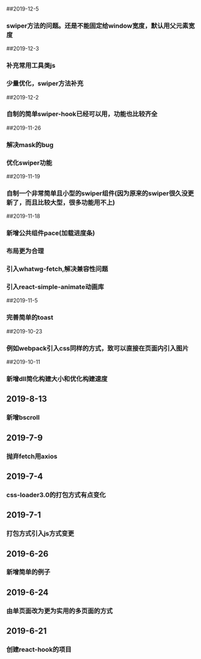 ##2019-12-5
### swiper方法的问题。还是不能固定给window宽度，默认用父元素宽度

##2019-12-3
### 补充常用工具类js
### 少量优化，swiper方法补充

##2019-12-2
### 自制的简单swiper-hook已经可以用，功能也比较齐全

##2019-11-26
### 解决mask的bug
### 优化swiper功能

##2019-11-19
### 自制一个非常简单且小型的swiper组件(因为原来的swiper很久没更新了，而且比较大型，很多功能用不上)

##2019-11-18
### 新增公共组件pace(加载进度条)
### 布局更为合理
### 引入whatwg-fetch,解决兼容性问题
### 引入react-simple-animate动画库

##2019-11-5
### 完善简单的toast

##2019-10-23
### 例如webpack引入css同样的方式，致可以直接在页面内引入图片

##2019-10-11
### 新增dll简化构建大小和优化构建速度

## 2019-8-13
### 新增bscroll

## 2019-7-9
### 抛弃fetch用axios

## 2019-7-4
### css-loader3.0的打包方式有点变化

## 2019-7-1
### 打包方式引入js方式变更

## 2019-6-26
### 新增简单的例子

## 2019-6-24
### 由单页面改为更为实用的多页面的方式

## 2019-6-21
### 创建react-hook的项目
